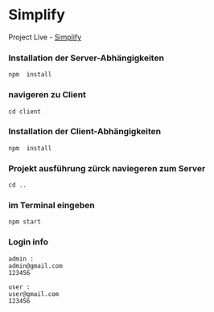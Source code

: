 # Simplify

Project Live - [Simplify](https://saidsimplify.herokuapp.com)

### Installation der Server-Abhängigkeiten

```
npm  install
```

### navigeren zu Client

```
cd client
```

### Installation der Client-Abhängigkeiten

```
npm  install
```

### Projekt ausführung zürck naviegeren zum Server

```
cd ..
```

### im Terminal eingeben

```
npm start
```

### Login info

```
admin :
admin@gmail.com
123456

user :
user@gmail.com
123456

```
